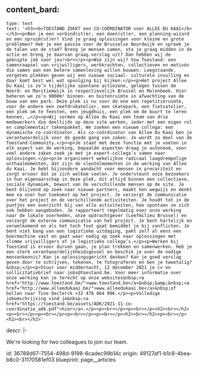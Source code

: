 content_bard:
  -
    type: text
    text: '<h3><b>TOESTAND ZOEKT een CO-COÖRDINATOR voor ALLEE DU KAAI</b></h3><p>Ben je een verbind(st)er, een doen(st)er, een planning-wizard en een opruim(st)er? Vind je graag oplossingen voor kleine en grote problemen? Heb je een passie voor de Brusselse Noordwijk en spreek je de talen van de stad? Breng je mensen samen, sta je graag midden in de actie en breng je daarvan graag verslag uit? Dan hebben wij de geknipte job voor jou!<br></p><p>Wie zijn wij? Vzw Toestand: een samenraapsel van vrijwilligers, werkkrachten, collectieven en motivés die samen aan een betere samenleving willen bouwen. Leegstaande, vergeten plekken geven wij een nieuwe sociaal- culturele invulling en daar komt best wel wat opvolging bij kijken.</p><p>Het project Allee Du Kaai is zo’n tijdelijke spontane actiezone, gelegen tussen de Noord- en Maritiemwijk in respectievelijk Brussel en Molenbeek. Hier beheren we zo’n 9000m² binnen- en buitenruimte in afwachting van de bouw van een park. Deze plek is nu voor de ene een repetitieruimte, voor de andere een zeefdrukatelier, een skatepark, een fietsatelier, een plek om te feesten, een jeugdhuis, een plek om de buurt te leren kennen, …</p><p>Wij vormen op Allee du Kaai een team van drie medewerkers die deeltijds op deze site werken, ieder met een eigen rol en complementair takenpakket. We zoeken een nieuwe collega: een dynamische co-coördinator. Als co-coördinator van Allee Du Kaai ben je verantwoordelijk voor de goede gang van zaken. Je wordt zo deel van de Toestand-Community.</p><p>Je staat met deze functie met je voeten in elk aspect van de werking, bepaalde aspecten draag je autonoom, voor veel andere zaken zoek je met je expert-collega’s samen naar oplossingen.</p><p>Je organiseert wekelijkse radicaal laagdrempelige onthaalmomenten, dat zijn de sleutelmomenten in de werking van Allee du Kaai. Je hebt bijzondere aandacht voor mensen in precariteit en zorgt ervoor dat ze zich welkom voelen. Je ondersteunt onze bezoekers in hun eigenaarschap in deze plek, dit altijd binnen een collectieve, sociale dynamiek, bewust van de verschillende mensen op de site. Je bent blijvend op zoek naar nieuwe partners, maakt hen wegwijs en denkt mee na over hun toekomst op het project. Je verzorgt de communicatie over het project en de verschillende activiteiten. Je houdt tot in de puntjes een overzicht bij van alle activiteiten, hoe spontaan ze zich ook hebben aangeboden. Je rapporteert regelmatig over onze werking naar de lokale overheden, onze opdrachtgever (Leefmilieu Brussel) en verzorgt de externe communicatie van het project. Je bent hartelijk en verwelkomend en als het toch fout gaat bemiddel je bij conflicten. Je bent niet bang van een logistieke uitdaging, pakt zelf al eens een boormachine vast en gaat waar nodig op zoek naar oplossingen met slimme vrijwilligers of je logistieke collega’s.</p><p>Werken bij Toestand is ervoor durven gaan, je plan trekken en samenwerken. Heb je een sterk verantwoordelijkheidsgevoel en beschik je over de nodige mensenkennis? Kan je oplossingsgericht denken? Kan je goed verslag geven door te schrijven, tekenen, te fotograferen en ben je tweetalig?&nbsp;</p><p>Stuur voor middernacht, 12 december 2021 je cv en sollicitatiebrief naar jobs@toestand.be. Voor meer informatie over onze werking kan je terecht op onze websites&nbsp;<a href="http://www.toestand.be/">www.toestand.be</a>&nbsp;&amp;&nbsp;<a href="http://www.alleedukaai.be/">www.alleedukaai.be</a>&nbsp;of bellen naar Tine Declerck +32 478 664 996.</p><p>Volledige jobomschrijving vind je&nbsp;<a href="https://toestand.be/assets/ADK/2021-11-co-coordinatie_adk.pdf">hier</a>.</p><p><br></p><p><br></p><h2><br></h2><p><br></p><p><br></p><p><br></p><p><br></p><h2><br></h2><p><br></p><h2><br></h2>'
descr: |-
  <p>We're looking for two colleagues to join our team.
  </p>
id: 36788d67-7554-498d-9198-6cadec99b14c
origin: 49127af1-b1c8-4bea-b8c0-31170581ef03
blueprint: page__articles
